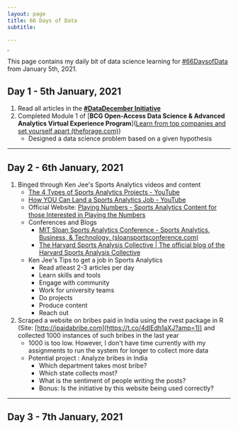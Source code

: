 ```yaml
---
layout: page
title: 66 Days of Data
subtitle: 

---
```


<img src="C:\Users\Ramshankar\Dropbox\My PC (LAPTOP-67V4712P)\Desktop\ry05.github.io\img\66dod.png" style="zoom: 25%;" />

This page contains my daily bit of data science learning for [#66DaysofData](https://twitter.com/hashtag/66DaysofData?src=hashtag_click) from January 5th, 2021.

## Day 1 - 5th January, 2021

1. Read all articles in the [**#DataDecember Initiative**](https://dsatlse.github.io/DataDecember/)
2. Completed Module 1 of [**BCG Open-Access Data Science & Advanced Analytics Virtual Experience Program**]([Learn from top companies and set yourself apart (theforage.com)](https://www.theforage.com/virtual-internships/Tcz8gTtprzAS4xSoK?show-onboard=1))
   - Designed a data science problem based on a given hypothesis

---

## Day 2 - 6th January, 2021

1. Binged through Ken Jee's Sports Analytics videos and content
   - [The 4 Types of Sports Analytics Projects - YouTube](https://www.youtube.com/watch?v=dlZWB2D-NaQ)
   - [How YOU Can Land a Sports Analytics Job - YouTube](https://www.youtube.com/watch?v=SLC5sPZSLY4)
   - Official Website: [Playing Numbers - Sports Analytics Content for those Interested in Playing the Numbers](https://www.playingnumbers.com/)
   - Conferences and Blogs
     - [MIT Sloan Sports Analytics Conference - Sports Analytics, Business, & Technology. (sloansportsconference.com)](https://www.sloansportsconference.com/)
     - [The Harvard Sports Analysis Collective | The official blog of the Harvard Sports Analysis Collective](http://harvardsportsanalysis.org/)
   - Ken Jee's Tips to get a job in Sports Analytics
     - Read atleast 2-3 articles per day
     - Learn skills and tools
     - Engage with community
     - Work for university teams
     - Do projects
     - Produce content
     - Reach out
2. Scraped a website on bribes paid in India using the rvest package in R (Site: [http://ipaidabribe.com](https://t.co/4dIEdh1aXJ?amp=1)) and collected 1000 instances of such bribes in the last year
   - 1000 is too low. However, I don't have time currently with my assignments to run the system for longer to collect more data
   - Potential project : Analyze bribes in India
     - Which department takes most bribe?
     - Which state collects most?
     - What is the sentiment of people writing the posts?
     - Bonus: Is the initiative by this website being used correctly?

---

## Day 3 - 7th January, 2021


